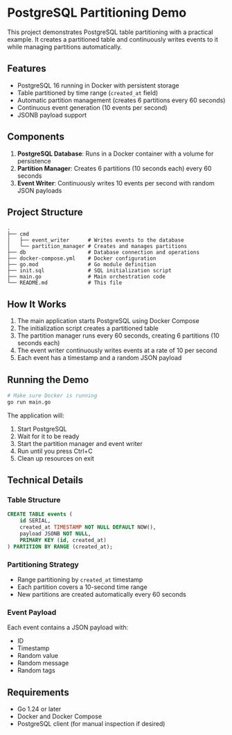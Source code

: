 # PostgreSQL Partitioning Demo

This project demonstrates PostgreSQL table partitioning with a practical example. It creates a partitioned table and continuously writes events to it while managing partitions automatically.

## Features

- PostgreSQL 16 running in Docker with persistent storage
- Table partitioned by time range (`created_at` field)
- Automatic partition management (creates 6 partitions every 60 seconds)
- Continuous event generation (10 events per second)
- JSONB payload support

## Components

1. **PostgreSQL Database**: Runs in a Docker container with a volume for persistence
2. **Partition Manager**: Creates 6 partitions (10 seconds each) every 60 seconds
3. **Event Writer**: Continuously writes 10 events per second with random JSON payloads

## Project Structure

```
.
├── cmd
│   ├── event_writer      # Writes events to the database
│   └── partition_manager # Creates and manages partitions
├── db                    # Database connection and operations
├── docker-compose.yml    # Docker configuration
├── go.mod                # Go module definition
├── init.sql              # SQL initialization script
├── main.go               # Main orchestration code
└── README.md             # This file
```

## How It Works

1. The main application starts PostgreSQL using Docker Compose
2. The initialization script creates a partitioned table
3. The partition manager runs every 60 seconds, creating 6 partitions (10 seconds each)
4. The event writer continuously writes events at a rate of 10 per second
5. Each event has a timestamp and a random JSON payload

## Running the Demo

```bash
# Make sure Docker is running
go run main.go
```

The application will:
1. Start PostgreSQL
2. Wait for it to be ready
3. Start the partition manager and event writer
4. Run until you press Ctrl+C
5. Clean up resources on exit

## Technical Details

### Table Structure

```sql
CREATE TABLE events (
    id SERIAL,
    created_at TIMESTAMP NOT NULL DEFAULT NOW(),
    payload JSONB NOT NULL,
    PRIMARY KEY (id, created_at)
) PARTITION BY RANGE (created_at);
```

### Partitioning Strategy

- Range partitioning by `created_at` timestamp
- Each partition covers a 10-second time range
- New partitions are created automatically every 60 seconds

### Event Payload

Each event contains a JSON payload with:
- ID
- Timestamp
- Random value
- Random message
- Random tags

## Requirements

- Go 1.24 or later
- Docker and Docker Compose
- PostgreSQL client (for manual inspection if desired)